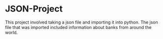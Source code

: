 # JSON-Project

This project involved taking a json file and importing it into python. The json file that was imported included information about banks from around the world.
